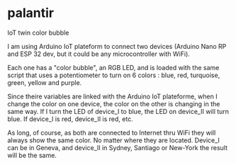 # palantir
IoT twin color bubble

I am using Arduino IoT plateform to connect two devices (Arduino Nano RP and ESP 32 dev, but it could be any microcontroller with WiFi). 

Each one has a "color bubble", an RGB LED, and is loaded with the same script that uses a potentiometer to turn on 6 colors : blue, red, turquoise, green, yellow and purple. 

Since theire variables are linked with the Arduino IoT plateforme, when I change the color on one device, the color on the other is changing in the same way. If I turn the LED of device_I to blue, the LED on device_II will turn blue. If device_I is red, device_II is red, etc.  

As long, of course, as both are connected to Internet thru WiFi they will always show the same color. No matter where they are located. Device_I can be in Geneva, and device_II in Sydney, Santiago or New-York the result will be the same.
